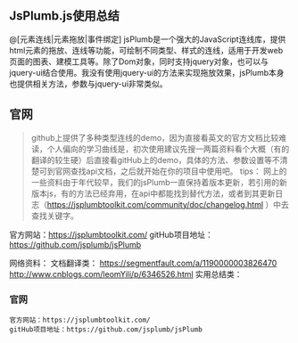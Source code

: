 ## JsPlumb.js使用总结
@[元素连线|元素拖放|事件绑定]
        jsPlumb是一个强大的JavaScript连线库，提供html元素的拖放、连线等功能，可绘制不同类型、样式的连线，适用于开发web页面的图表、建模工具等。除了Dom对象，同时支持jquery对象，也可以与jquery-ui结合使用。我没有使用jquery-ui的方法来实现拖放效果，jsPlumb本身也提供相关方法，参数与jquery-ui非常类似。

## 官网
> github上提供了多种类型连线的demo，因为直接看英文的官方文档比较难读，个人偏向的学习曲线是，初次使用建议先搜一两篇资料看个大概（有的翻译的较生硬）后直接看gitHub上的demo，具体的方法、参数设置等不清楚可到官网查找api文档，之后就开始在你的项目中使用吧。
> tips： 网上的一些资料由于年代较早，我们的jsPlumb一直保持着版本更新，若引用的新版本js，有的方法已经弃用，在api中都能找到替代方法，或者到其更新日志（https://jsplumbtoolkit.com/community/doc/changelog.html ）中去查找关键字。

官方网站：https://jsplumbtoolkit.com/
gitHub项目地址：https://github.com/jsplumb/jsPlumb 

网络资料：
文档翻译类：
https://segmentfault.com/a/1190000003826470
http://www.cnblogs.com/leomYili/p/6346526.html 
实用总结类：

                      

### 官网

    官方网站：https://jsplumbtoolkit.com/ 
    gitHub项目地址：https://github.com/jsplumb/jsPlumb 
